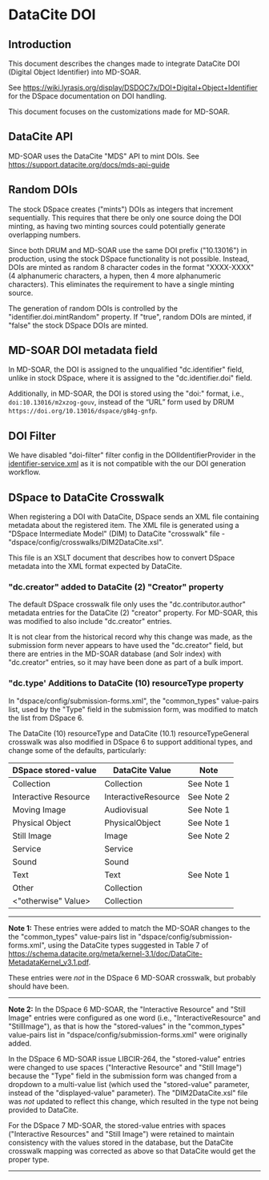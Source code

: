 # DataCite DOI

## Introduction

This document describes the changes made to integrate DataCite DOI
(Digital Object Identifier) into MD-SOAR.

See <https://wiki.lyrasis.org/display/DSDOC7x/DOI+Digital+Object+Identifier>
for the DSpace documentation on DOI handling.

This document focuses on the customizations made for MD-SOAR.

## DataCite API

MD-SOAR uses the DataCite "MDS" API to mint DOIs. See
<https://support.datacite.org/docs/mds-api-guide>

## Random DOIs

The stock DSpace creates ("mints") DOIs as integers that increment
sequentially. This requires that there be only one source doing the DOI minting,
as having two minting sources could potentially generate overlapping numbers.

Since both DRUM and MD-SOAR use the same DOI prefix ("10.13016") in production,
using the stock DSpace functionality is not possible. Instead, DOIs are minted
as random 8 character codes in the format "XXXX-XXXX" (4 alphanumeric
characters, a hypen, then 4 more alphanumeric characters). This eliminates the
requirement to have a single minting source.

The generation of random DOIs is controlled by the "identifier.doi.mintRandom"
property. If "true", random DOIs are minted, if "false" the stock DSpace DOIs
are minted.

## MD-SOAR DOI metadata field

In MD-SOAR, the DOI is assigned to the unqualified "dc.identifier" field, unlike
in stock DSpace, where it is assigned to the "dc.identifier.doi" field.

Additionally, in MD-SOAR, the DOI is stored using the "doi:" format,
i.e., `doi:10.13016/m2xzog-gouv`, instead of the “URL” form used by DRUM
`https://doi.org/10.13016/dspace/g84g-gnfp`.

## DOI Filter

We have disabled "doi-filter" filter config in the DOIIdentifierProvider in the
[identifier-service.xml](../config/spring/api/identifier-service.xml) as it is
not compatible with the our DOI generation workflow.

## DSpace to DataCite Crosswalk

When registering a DOI with DataCite, DSpace sends an XML file containing
metadata about the registered item. The XML file is generated using a
"DSpace Intermediate Model" (DIM) to DataCite "crosswalk" file -
"dspace/config/crosswalks/DIM2DataCite.xsl".

This file is an XSLT document that describes how to convert DSpace metadata into
the XML format expected by DataCite.

### "dc.creator" added to DataCite (2) "Creator" property

The default DSpace crosswalk file only uses the "dc.contributor.author" metadata
entries for the DataCite (2) "creator" property. For MD-SOAR, this was
modified to also include "dc.creator" entries.

It is not clear from the historical record why this change was made, as the
submission form never appears to have used the "dc.creator" field, but
there are entries in the MD-SOAR database (and Solr index) with "dc.creator"
entries, so it may have been done as part of a bulk import.

### "dc.type' Additions to DataCite (10) resourceType property

In "dspace/config/submission-forms.xml", the "common_types" value-pairs list,
used by the "Type" field in the submission form, was modified to match the list
from DSpace 6.

The DataCite (10) resourceType and DataCite (10.1) resourceTypeGeneral crosswalk
was also modified in DSpace 6 to support additional types, and change some of
the defaults, particularly:

| DSpace stored-value  | DataCite Value      | Note       |
| -------------------- | ------------------- | ---------- |
| Collection           | Collection          | See Note 1 |
| Interactive Resource | InteractiveResource | See Note 2 |
| Moving Image         | Audiovisual         | See Note 1 |
| Physical Object      | PhysicalObject      | See Note 1 |
| Still Image          | Image               | See Note 2 |
| Service              | Service             |            |
| Sound                | Sound               |            |
| Text                 | Text                | See Note 1 |
| Other                | Collection          |            |
| \<"otherwise" Value> | Collection          |            |

----

**Note 1:** These entries were added to match the MD-SOAR changes to the
the "common_types" value-pairs list in "dspace/config/submission-forms.xml",
using the DataCite types suggested in Table 7 of
<https://schema.datacite.org/meta/kernel-3.1/doc/DataCite-MetadataKernel_v3.1.pdf>.

These entries were *not* in the DSpace 6 MD-SOAR crosswalk, but probably should
have been.

----

**Note 2:** In the DSpace 6 MD-SOAR, the "Interactive Resource" and
"Still Image" entries were configured as one word (i.e.,
"InteractiveResource" and "StillImage"), as that is how the
"stored-values" in the "common_types" value-pairs list in
"dspace/config/submission-forms.xml" were originally added.

In the DSpace 6 MD-SOAR issue LIBCIR-264, the "stored-value" entries were
changed to use spaces ("Interactive Resource" and "Still Image") because the
"Type" field in the submission form was changed from a dropdown to a multi-value
list (which used the "stored-value" parameter, instead of the "displayed-value"
parameter). The "DIM2DataCite.xsl" file was *not* updated to reflect this
change, which resulted in the type not being provided to DataCite.

For the DSpace 7 MD-SOAR, the stored-value entries with spaces
("Interactive Resources" and "Still Image") were retained to maintain
consistency with the values stored in the database, but the DataCite crosswalk
mapping was corrected as above so that DataCite would get the proper type.

----

